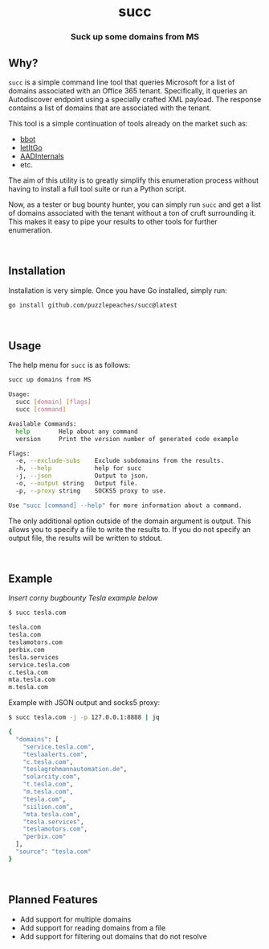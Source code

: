 
<h1 align="center">succ</h1>

<h3 align="center">Suck up some domains from MS</h3>

## Why? 

`succ` is a simple command line tool that queries Microsoft for a list of domains associated with an Office 365 tenant. Specifically, it queries an Autodiscover endpoint using a specially crafted XML payload. The response contains a list of domains that are associated with the tenant.

This tool is a simple continuation of tools already on the market such as:

* [bbot](https://blog.blacklanternsecurity.com/p/bbot)
* [letItGo](https://github.com/SecurityRiskAdvisors/letItGo)
* [AADInternals](https://github.com/Gerenios/AADInternals)
* etc.

The aim of this utility is to greatly simplify this enumeration process without having to install a full tool suite or run a Python script. 

Now, as a tester or bug bounty hunter, you can simply run `succ` and get a list of domains associated with the tenant without a ton of cruft surrounding it. This makes it easy to pipe your results to other tools for further enumeration.

<br>

## Installation

Installation is very simple. Once you have Go installed, simply run:

```bash
go install github.com/puzzlepeaches/succ@latest
```

<br>

## Usage

The help menu for `succ` is as follows:

```bash
succ up domains from MS

Usage:
  succ [domain] [flags]
  succ [command]

Available Commands:
  help        Help about any command
  version     Print the version number of generated code example

Flags:
  -e, --exclude-subs    Exclude subdomains from the results.
  -h, --help            help for succ
  -j, --json            Output to json.
  -o, --output string   Output file.
  -p, --proxy string    SOCKS5 proxy to use.

Use "succ [command] --help" for more information about a command.
```

The only additional option outside of the domain argument is output. This allows you to specify a file to write the results to. If you do not specify an output file, the results will be written to stdout.


<br>

## Example

_Insert corny bugbounty Tesla example below_

```bash
$ succ tesla.com

tesla.com
tesla.com
teslamotors.com
perbix.com
tesla.services
service.tesla.com
c.tesla.com
mta.tesla.com
m.tesla.com
```

Example with JSON output and socks5 proxy:

```bash
$ succ tesla.com -j -p 127.0.0.1:8888 | jq

{
  "domains": [
    "service.tesla.com",
    "teslaalerts.com",
    "c.tesla.com",
    "teslagrohmannautomation.de",
    "solarcity.com",
    "t.tesla.com",
    "m.tesla.com",
    "tesla.com",
    "siilion.com",
    "mta.tesla.com",
    "tesla.services",
    "teslamotors.com",
    "perbix.com"
  ],
  "source": "tesla.com"
}
```

<br>

## Planned Features

* Add support for multiple domains
* Add support for reading domains from a file
* Add support for filtering out domains that do not resolve


